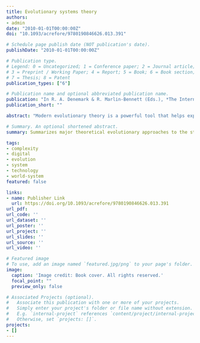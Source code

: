 ```yaml
---
title: Evolutionary systems theory
authors:
- admin
date: "2010-01-01T00:00:00Z"
doi: "10.1093/acrefore/9780190846626.013.391"

# Schedule page publish date (NOT publication's date).
publishDate: "2010-01-01T00:00:00Z"

# Publication type.
# Legend: 0 = Uncategorized; 1 = Conference paper; 2 = Journal article;
# 3 = Preprint / Working Paper; 4 = Report; 5 = Book; 6 = Book section;
# 7 = Thesis; 8 = Patent
publication_types: ["6"]

# Publication name and optional abbreviated publication name.
publication: "In R. A. Denemark & R. Marlin-Bennett (Eds.), *The International Studies Encyclopedia*. Wiley-Blackwell"
publication_short: ""

abstract: "Modern evolutionary theory is a powerful tool that helps explain the dynamics of change in living things and why and how this change occurs. It also serves as the intellectual foundation of evolutionary systems theory in international relations. Evolutionary systems theory, as it pertains to international relations, can broadly be placed into two categories: the biobehavioral and the social evolutionary approach. The biobehaviorists believe that the foundations of human behavior allow us to employ evolutionary theory to study social systems. The latter favors the use of evolutionary theory based on the analogous developmental pattern of social systems to those found in the natural world. One of the major advantages of using an evolutionary systems framework as part of a systemic approach to the study of 'international relations' is the ability to fuse multiple approaches into a common model. These approaches might have different foci or be rooted in different scientific traditions. They may aim to combine the insights garnered from evolutionary economics with findings from evolutionary psychologists and the epistemological insights into scientific progress as steered by repeated trial and error elimination procedures. The unifying key is the focus on the behavior of agents as it relates to the environment in which these agents act, and the feedback between behavior and environment."

# Summary. An optional shortened abstract.
summary: Summarizes major theoretical evolutionary approaches to the study of world systems.

tags:
- complexity
- digital
- evolution
- system
- technology
- world-system
featured: false

links:
- name: Publisher Link
  url: https://doi.org/10.1093/acrefore/9780190846626.013.391
url_pdf:
url_code: ''
url_dataset: ''
url_poster: ''
url_project: ''
url_slides: ''
url_source: ''
url_video: ''

# Featured image
# To use, add an image named `featured.jpg/png` to your page's folder.
image:
  caption: 'Image credit: Book cover. All rights reserved.'
  focal_point: ""
  preview_only: false

# Associated Projects (optional).
#   Associate this publication with one or more of your projects.
#   Simply enter your project's folder or file name without extension.
#   E.g. `internal-project` references `content/project/internal-project/index.md`.
#   Otherwise, set `projects: []`.
projects:
- []
---
```

